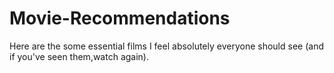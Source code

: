 # Movie-Recommendations
Here are the some essential films I feel absolutely everyone should see (and if you've seen them,watch again).
